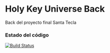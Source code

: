 # Holy Key Universe Back
Back del proyecto final Santa Tecla

### Estado del código 
[![Build Status](https://travis-ci.org/msanchezv/holy-key-universe-back.svg?branch=master)](https://travis-ci.org/msanchezv/holy-key-universe-back)